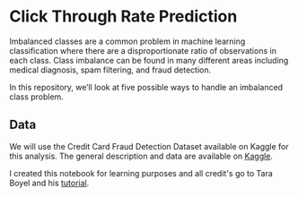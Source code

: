 # Click Through Rate Prediction

Imbalanced classes are a common problem in machine learning classification where there are a disproportionate ratio of observations in each class. Class imbalance can be found in many different areas including medical diagnosis, spam filtering, and fraud detection.

In this repository, we’ll look at five possible ways to handle an imbalanced class problem.

## Data
We will use the Credit Card Fraud Detection Dataset available on Kaggle for this analysis. The general description and data are available on [Kaggle](https://www.kaggle.com/tboyle10/methods-for-dealing-with-imbalanced-data).

I created this notebook for learning purposes and all credit's go to Tara Boyel and his [tutorial](https://towardsdatascience.com/methods-for-dealing-with-imbalanced-data-5b761be45a18).
